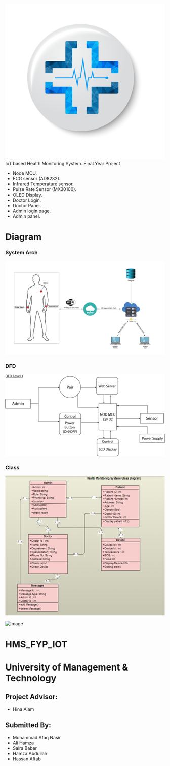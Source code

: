 <img align="center"> ![image](https://github.com/AfaqNasir/HMS_FYP_IOT/blob/main/pic/logo.png) </img>
IoT based Health Monitoring System. Final Year Project

+ Node MCU.
+ ECG sensor (AD8232).
+ Infrared Temperature sensor.
+ Pulse Rate Sensor (MX30100).
+ OLED Display.
+ Doctor Login.
+ Doctor Panel.
+ Admin login page.
+ Admin panel.


# Diagram

### System Arch
 
![image](https://github.com/AfaqNasir/HMS_FYP_IOT/blob/main/pic/system%20archi.png)
 
### DFD

![image](https://github.com/AfaqNasir/HMS_FYP_IOT/blob/main/pic/DFD%20level%201%20m.png)

### Class

![image](https://github.com/AfaqNasir/HMS_FYP_IOT/blob/main/pic/Class%20Diagram.png)


 ![image](https://seeklogo.com/images/U/university-of-management-and-technology-logo-41C13AC2B5-seeklogo.com.png) 
# HMS_FYP_IOT
# University of Management & Technology

## Project Advisor:
+ Hina Alam

## Submitted By:

+ Muhammad Afaq Nasir
+ Ali Hamza
+ Saira Babar 
+ Hamza Abdullah 
+ Hassan Aftab 

